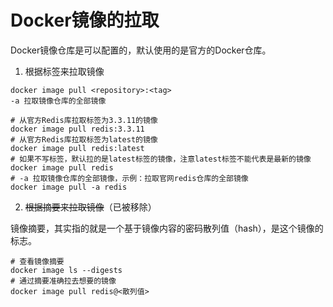 # Docker镜像的拉取

Docker镜像仓库是可以配置的，默认使用的是官方的Docker仓库。

1. 根据标签来拉取镜像

```shell
docker image pull <repository>:<tag>
-a 拉取镜像仓库的全部镜像

# 从官方Redis库拉取标签为3.3.11的镜像
docker image pull redis:3.3.11
# 从官方Redis库拉取标签为latest的镜像
docker image pull redis:latest
# 如果不写标签，默认拉的是latest标签的镜像，注意latest标签不能代表是最新的镜像
docker image pull redis
# -a 拉取镜像仓库的全部镜像，示例：拉取官网redis仓库的全部镜像
docker image pull -a redis
```

2. ~~根据摘要来拉取镜像~~（已被移除）

镜像摘要，其实指的就是一个基于镜像内容的密码散列值（hash），是这个镜像的标志。

```shell
# 查看镜像摘要
docker image ls --digests
# 通过摘要准确拉去想要的镜像
docker image pull redis@<散列值>
```

